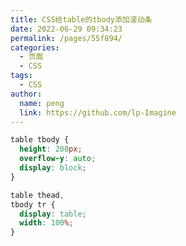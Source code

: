 ```yaml
---
title: CSS给table的tbody添加滚动条
date: 2022-06-29 09:34:23
permalink: /pages/55f894/
categories:
  - 页面
  - CSS
tags:
  - CSS
author:
  name: peng
  link: https://github.com/lp-Imagine
---
```


```css
table tbody {
  height: 200px;
  overflow-y: auto;
  display: block;
}

table thead,
tbody tr {
  display: table;
  width: 100%;
}
```
<!-- more -->